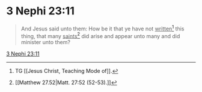 # 3 Nephi 23:11

> And Jesus said unto them: How be it that ye have not <u>written</u>[^a] this thing, that many <u>saints</u>[^b] did arise and appear unto many and did minister unto them?

[3 Nephi 23:11](https://www.churchofjesuschrist.org/study/scriptures/bofm/3-ne/23?lang=eng&id=p11#p11)


[^a]: TG [[Jesus Christ, Teaching Mode of]].
[^b]: [[Matthew 27.52|Matt. 27:52 (52-53).]]

